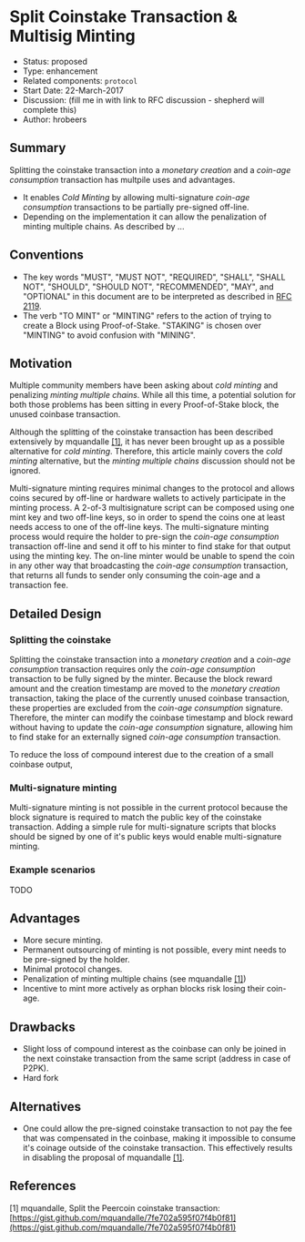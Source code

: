 # Split Coinstake Transaction & Multisig Minting

- Status: proposed
- Type: enhancement
- Related components: `protocol`
- Start Date: 22-March-2017
- Discussion: (fill me in with link to RFC discussion - shepherd will complete this)
- Author: hrobeers

## Summary
Splitting the coinstake transaction into a *monetary creation* and a *coin-age consumption* transaction has multpile uses and advantages.

* It enables *Cold Minting* by allowing multi-signature *coin-age consumption* transactions to be partially pre-signed off-line.
* Depending on the implementation it can allow the penalization of minting multiple chains. As described by ...

## Conventions
- The key words "MUST", "MUST NOT", "REQUIRED", "SHALL", "SHALL NOT", "SHOULD", "SHOULD NOT", "RECOMMENDED", "MAY", and "OPTIONAL" in this document are to be interpreted as described in [RFC 2119](http://tools.ietf.org/html/rfc2119).
- The verb "TO MINT" or "MINTING" refers to the action of trying to create a Block using Proof-of-Stake. "STAKING" is chosen over "MINTING" to avoid confusion with "MINING".

## Motivation
Multiple community members have been asking about *cold minting* and penalizing *minting multiple chains*.
While all this time, a potential solution for both those problems has been sitting in every Proof-of-Stake block, the unused coinbase transaction.

Although the splitting of the coinstake transaction has been described extensively by mquandalle [[1]](https://gist.github.com/mquandalle/7fe702a595f07f4b0f81), it has never been brought up as a possible alternative for *cold minting*.
Therefore, this article mainly covers the *cold minting* alternative, but the *minting multiple chains* discussion should not be ignored.

Multi-signature minting requires minimal changes to the protocol and allows coins secured by off-line or hardware wallets to actively participate in the minting process.
A 2-of-3 multisignature script can be composed using one mint key and two off-line keys, so in order to spend the coins one at least needs access to one of the off-line keys.
The multi-signature minting process would require the holder to pre-sign the *coin-age consumption* transaction off-line and send it off to his minter to find stake for that output using the minting key.
The on-line minter would be unable to spend the coin in any other way that broadcasting the *coin-age consumption* transaction, that returns all funds to sender only consuming the coin-age and a transaction fee.

## Detailed Design

### Splitting the coinstake
Splitting the coinstake transaction into a *monetary creation* and a *coin-age consumption* transaction requires only the *coin-age consumption* transaction to be fully signed by the minter.
Because the block reward amount and the creation timestamp are moved to the *monetary creation* transaction, taking the place of the currently unused coinbase transaction, these properties are excluded from the *coin-age consumption* signature.
Therefore, the minter can modify the coinbase timestamp and block reward without having to update the *coin-age consumption* signature, allowing him to find stake for an externally signed *coin-age consumption* transaction.

To reduce the loss of compound interest due to the creation of a small coinbase output,

### Multi-signature minting
Multi-signature minting is not possible in the current protocol because the block signature is required to match the public key of the coinstake transaction.
Adding a simple rule for multi-signature scripts that blocks should be signed by one of it's public keys would enable multi-signature minting.

### Example scenarios
TODO

## Advantages

* More secure minting.
* Permanent outsourcing of minting is not possible, every mint needs to be pre-signed by the holder.
* Minimal protocol changes.
* Penalization of minting multiple chains (see mquandalle [[1]](https://gist.github.com/mquandalle/7fe702a595f07f4b0f81))
* Incentive to mint more actively as orphan blocks risk losing their coin-age.

## Drawbacks

* Slight loss of compound interest as the coinbase can only be joined in the next coinstake transaction from the same script (address in case of P2PK).
* Hard fork

## Alternatives

* One could allow the pre-signed coinstake transaction to not pay the fee that was compensated in the coinbase, making it impossible to consume it's coinage outside of the coinstake transaction.
This effectively results in disabling the proposal of mquandalle [[1]](https://gist.github.com/mquandalle/7fe702a595f07f4b0f81).


## References
[1] mquandalle, Split the Peercoin coinstake transaction: [https://gist.github.com/mquandalle/7fe702a595f07f4b0f81](https://gist.github.com/mquandalle/7fe702a595f07f4b0f81)